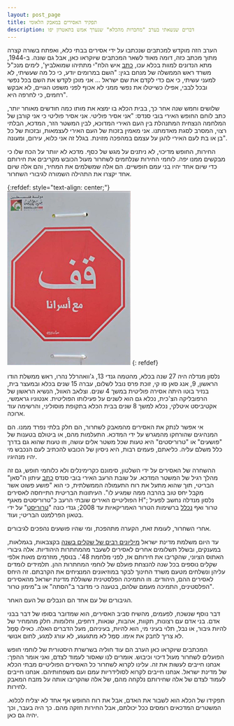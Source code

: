 ```yaml
---
layout: post_page
title: תפקיד האסירים במאבק הלאומי
description: דברים שנשאתי בערב "מחברות מהכלא" שנערך אמש בתאטרון יפו
---
```


הערב הזה מוקדש למכתבים שנכתבו על ידי אסירים בבתי כלא, ואפתח בשורה קצרה מתוך מכתב כזה, דומה מאוד לשאר המכתבים שיוקראו כאן, אבל גם שונה. ב-1944, מתא הנדונים למוות בכלא עכו, [כתב](http://news.walla.co.il/item/3060510) איש הלח"י מתתיהו שמואלביץ', לימים מנכ"ל משרד ראש הממשלה של מנחם בגין: "השם במרומים יודע, כי כל מה שעשיתי, לא למעני עשיתי, כי אם כדי לקדם את שם ישראל … אני מוכן לקדש את השם בכל נפשי ובכל לבבי, אפילו כשייטלו את נפשי ממני לא אכוף לפני משפט הגויים, לא אבקש רחמים, כי לחרפה היא".

שלושים וחמש שנה אחר כך, בבית הכלא בו ימצא את מותו כמה חודשים מאוחר יותר, כתב לוחם החופש האירי בובי סנדס: "אני אסיר פוליטי. אני אסיר פוליטי כי אני קורבן של המלחמה הנצחית המתנהלת בין העם האירי המדוכא, לבין המשטר הזר, המדכא, הבלתי רצוי, המסרב לסגת מאדמתנו. אני מאמין בזכות של העם האירי לעצמאות, ובזכות של כל בן או בת לעם האירי להגן על עצמם במהפכה מזוינת. בגלל זה אני כלוא, עירום, ומעונה".

החירות, החופש מדיכוי, לא ניתנים על מגש של כסף. מדכא לא יוותר על הכח שלו כי מבקשים ממנו יפה. לוחמי החירות שנלחמים לשחרור מעול הכובש מקריבים את חירותם כדי שיום אחד יהיו בני עמם חופשיים. הם אלה שמשלמים את המחיר, והם אלה שיום אחד יקצרו את התהילה השמורה לגיבורי השחרור.

{:refdef: style="text-align: center;"}
![Stand with the prisoners](/img/2017-06-05-0.png)
{: refdef}

נלסון מנדלה היה 27 שנה בכלא, מהטמה גנדי 13, ג'וואהרלל נהרו, ראש ממשלת הודו הראשון, 9, אנג סאן סו קי, זוכת פרס נובל לשלום, עברה 15 שנים בכלא ובמעצר בית, בנזיר בוטו היתה אסירה פוליטית במשך 4 שנים. וצלאב האוול, הנשיא הראשון של הרפובליקה הצ'כית, נכלא גם הוא לשנים על פעילותו הפוליטית. אנטוניו גראמשי, אקטיביסט איטלקי, נכלא למשך 8 שנים בבית הכלא בתקופת מוסוליני, והרשימה עוד ארוכה.

אי אפשר לנתק את האסירים מהמאבק לשחרור, הם חלק בלתי נפרד ממנו. הם המנהיגים שהורחקו מהמגרש על ידי המדכא. התעלמות מהם, או ביטולם בטענות של "פושעים" או "טרוריסטים" היא טעות שכל משטר אלים עושה, וזו טעות שהוא גם בדרך כלל משלם עליה. כליאתם, פעמים רבות, היא ניסיון של הכובש להכתיב לעם הנכבש מי יהיו מנהיגיו.

ההשחרה של האסירים על ידי השלטון, סימונם כקרימינלים ולא כלוחמי חופש, גם זה מהלך רגיל של המשטר המדכא. על שובת הרעב האירי בובי סנדס [כתב](http://www.irishtimes.com/culture/books/the-hunger-strike-terrorists-the-british-press-and-the-hunger-strikes-1.2706714) עיתון ה"סאן" הבריטי, תוך שהוא מתעל את רוח התעמולה הממשלתית, כי הוא "פושע פשוט אשר מקבל יחס טוב בהרבה ממה שמגיע לו". העיתונות הבריטית התייחסה לאסירים הפוליטיים האירים שובתי הרעב כ"טרוריסטים מאגף H"; נלסון מנדלה נחשב לפעיל טרור ואף [נכלל](http://www.nbcnews.com/news/other/us-government-considered-nelson-mandela-terrorist-until-2008-f2D11708787) ברשימות הטרור האמריקאיות עד 2008; גנדי כונה "[טרוריסט](http://www.thehindu.com/news/international/world/gandhis-last-will-and-testament-auctioned/article4739830.ece)" על ידי בטאון הפרלמנט הבריטי; ועוד.

אחרי השחרור, לעומת זאת, הקערה מתהפכת, ומי שהיו פושעים נהפכים לגיבורים.

עד היום משלמת מדינת ישראל [מיליונים רבים של שקלים בשנה](http://www.obudget.org/#budget/27020206/2012/main) בקצבאות, בגמלאות, במענקים, ובשלל תשלומים אחרים לאסירים לשעבר מהמחתרות היהודיות. אלה גיבורי האתוס הציוני, שהקריבו את חירותם אז, לפני מלחמת 48'. בנוסף, מוזרמים מאות אלפי שקלים נוספים בכל שנה להנצחת פועלם של לוחמי המחתרות ההן. תלמידים לומדים עליהן ונשלחים מטעם משרד החינוך לבקר במוזיאונים המנציחים את הקרבתם. זה היחס לאסירים ההם, היהודים. וזו התמיכה הפלסטינית ששוללת מדינת ישראל מהאסירים הפלסטינים, התמיכה מעמם שלהם, בטענה כי מדובר ב"הסתה" או ב"מימון טרור".

הגיבורים של עם אחד הם הנבלים של העם האחר.

דבר נוסף שנשכח, לפעמים, מהשיח סביב האסירים, הוא שמדובר בסופו של דבר בבני אדם. בני אדם עם רצונות, תקוות, אהבות, שנאות, דחפים, וחלומות. חלק מהמחיר של להיות גיבור, או נבל, תלוי בעיני מי, הוא להיות, בעיניהם, מעל הדברים האלה. כאילו סֵמֶל לא צריך לחבק את אימו. סֵמֶל לא מתגעגע, לא עורג למגע, לחום אנושי.

המכתבים שיוקראו כאן הערב הם עוד חוליה בשרשרת היסטורית של לוחמי חופש הפועלים לשחרור מעול דיכוי וכיבוש. אומרים לנו שאסור לעמוד לצדם, ואני אומר ההפך: אנחנו חייבים לעשות את זה. עלינו לקרוא לשחרור כל האסירים הפוליטיים מבתי הכלא של מדינת ישראל. אנחנו חייבים לקרוא לסולידריות עמם ועם משפחותיהם. אנחנו חייבים לעמוד לצדם של אלה שחירותם נלקחה מהם, של אלה שהקריבו אותה על מזבח המאבק לחירות.

תפקידו של הכלא הוא לשבור את האדם, אבל את רוח החופש אף אחד לא יצליח לכלוא. המשטרים המדכאים רומסים ככל יכולתם, אבל החירות חזקה מהם. כך היה בעבר, וכך יהיה גם כאן.
